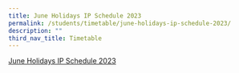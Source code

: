 ```yaml
---
title: June Holidays IP Schedule 2023
permalink: /students/timetable/june-holidays-ip-schedule-2023/
description: ""
third_nav_title: Timetable
---
```

[June Holidays IP Schedule 2023](/files/Students/Timetable/June%20Holidays%20IP%20Schedule%202023/june_holiday_ip_schedule_2023_updated_08052023_v2.pdf)